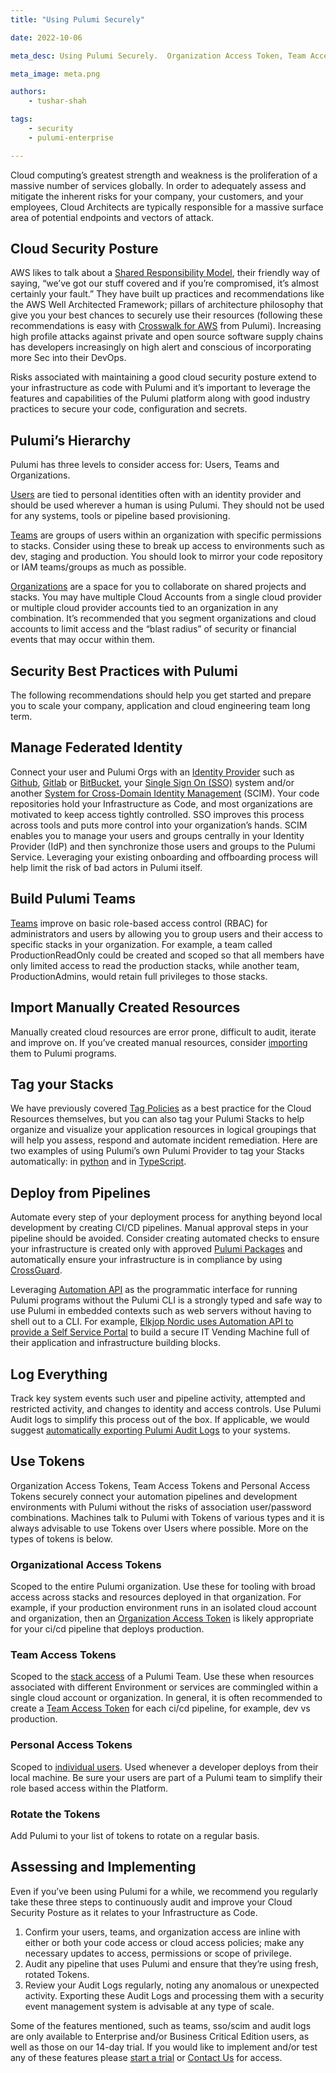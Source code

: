 ```yaml
---
title: "Using Pulumi Securely"

date: 2022-10-06

meta_desc: Using Pulumi Securely.  Organization Access Token, Team Access Token, Teams, and Managed Federated Identity

meta_image: meta.png

authors:
    - tushar-shah

tags:
    - security
    - pulumi-enterprise

---
```


Cloud computing’s greatest strength and weakness is the proliferation of a massive number of services globally. In order to adequately assess and mitigate the inherent risks for your company, your customers, and your employees, Cloud Architects are typically responsible for a massive surface area of potential endpoints and vectors of attack.

<!--more-->

## Cloud Security Posture

AWS likes to talk about a [Shared Responsibility Model](https://aws.amazon.com/compliance/shared-responsibility-model/), their friendly way of saying, “we’ve got our stuff covered and if you’re compromised, it’s almost certainly your fault.”  They have built up practices and recommendations like the AWS Well Architected Framework; pillars of architecture philosophy that give you your best chances to securely use their resources (following these recommendations is easy with [Crosswalk for AWS](https://www.pulumi.com/docs/guides/crosswalk/aws/) from Pulumi).  Increasing high profile attacks against private and open source software supply chains has developers increasingly on high alert and conscious of incorporating more Sec into their DevOps.

Risks associated with maintaining a good cloud security posture extend to your infrastructure as code with Pulumi and it’s important to leverage the features and capabilities of the Pulumi platform along with good industry practices to secure your code, configuration and secrets.

## Pulumi’s Hierarchy

Pulumi has three levels to consider access for: Users, Teams and Organizations.

[Users](https://www.pulumi.com/docs/intro/pulumi-service/accounts/) are tied to personal identities often with an identity provider and should be used wherever a human is using Pulumi.  They should not be used for any systems, tools or pipeline based provisioning.

[Teams](https://www.pulumi.com/docs/intro/pulumi-service/teams/) are groups of users within an organization with specific permissions to stacks.  Consider using these to break up access to environments such as dev, staging and production.  You should look to mirror your code repository or IAM teams/groups as much as possible.

[Organizations](https://www.pulumi.com/docs/intro/pulumi-service/organizations/) are a space for you to collaborate on shared projects and stacks.  You may have multiple Cloud Accounts from a single cloud provider or multiple cloud provider accounts tied to an organization in any combination.  It’s recommended that you segment organizations and cloud accounts to limit access and the “blast radius” of security or financial events that may occur within them.

## Security Best Practices with Pulumi

The following recommendations should help you get started and prepare you to scale your company, application and cloud engineering team long term.

## Manage Federated Identity

Connect your user and Pulumi Orgs with an [Identity Provider](https://www.pulumi.com/docs/intro/pulumi-service/organizations/#organization-identity-providers) such as [Github](https://www.pulumi.com/docs/intro/pulumi-service/organizations/#github-identity-provider), [Gitlab](https://www.pulumi.com/docs/intro/pulumi-service/organizations/#gitlab-identity-provider) or [BitBucket](https://www.pulumi.com/docs/intro/pulumi-service/organizations/#bitbucket-identity-provider), your [Single Sign On (SSO)](https://www.pulumi.com/docs/intro/pulumi-service/organizations/#saml-single-sign-on-sso) system and/or another [System for Cross-Domain Identity Management](https://www.pulumi.com/docs/guides/scim/) (SCIM).  Your code repositories hold your Infrastructure as Code, and most organizations are motivated to keep access tightly controlled.  SSO improves this process across tools and puts more control into your organization’s hands.  SCIM enables you to manage your users and groups centrally in your Identity Provider (IdP) and then synchronize those users and groups to the Pulumi Service.  Leveraging your existing onboarding and offboarding process will help limit the risk of bad actors in Pulumi itself.

## Build Pulumi Teams

[Teams](https://www.pulumi.com/docs/intro/pulumi-service/teams/#creating-a-team) improve on basic role-based access control (RBAC) for administrators and users by allowing you to group users and their access to specific stacks in your organization.  For example, a team called ProductionReadOnly could be created and scoped so that all members have only limited access to read the production stacks, while another team, ProductionAdmins, would retain full privileges to those stacks.

## Import Manually Created Resources

Manually created cloud resources are error prone, difficult to audit, iterate and improve on.  If you’ve created manual resources, consider [importing](https://www.pulumi.com/blog/changes-to-import/) them to Pulumi programs.

## Tag your Stacks

We have previously covered [Tag Policies](https://www.pulumi.com/blog/automatically-enforcing-aws-resource-tagging-policies/) as a best practice for the Cloud Resources themselves, but you can also tag your Pulumi Stacks to help organize and visualize your application resources in logical groupings that will help you assess, respond and automate incident remediation. Here are two examples of using Pulumi’s own Pulumi Provider to tag your Stacks automatically: in [python](https://github.com/pulumi/examples/blob/master/aws-py-stackreference/team/__main__.py#L8-L13) and in [TypeScript](https://github.com/pulumi/examples/blob/master/aws-ts-stackreference/team/index.ts#L17-L22).

## Deploy from Pipelines

Automate every step of your deployment process for anything beyond local development by creating CI/CD pipelines. Manual approval steps in your pipeline should be avoided. Consider creating automated checks to ensure your infrastructure is created only with approved [Pulumi Packages](https://www.pulumi.com/docs/guides/pulumi-packages/) and automatically ensure your infrastructure is in compliance by using [CrossGuard](https://www.pulumi.com/docs/guides/crossguard/).

Leveraging [Automation API](https://www.pulumi.com/docs/guides/automation-api/) as the programmatic interface for running Pulumi programs without the Pulumi CLI is a strongly typed and safe way to use Pulumi in embedded contexts such as web servers without having to shell out to a CLI. For example, [Elkjop Nordic uses Automation API to provide a Self Service Portal](https://www.pulumi.com/blog/how-elkjop-nordic-enables-developers-to-self-serve-infrastructure/) to build a secure IT Vending Machine full of their application and infrastructure building blocks.

## Log Everything

Track key system events such user and pipeline activity, attempted and restricted activity, and changes to identity and access controls. Use Pulumi Audit logs to simplify this process out of the box.  If applicable, we would suggest [automatically exporting Pulumi Audit Logs](https://www.pulumi.com/docs/intro/pulumi-service/audit-logs/#automated-export) to your systems.

## Use Tokens

Organization Access Tokens, Team Access Tokens and Personal Access Tokens securely connect your automation pipelines and development environments with Pulumi without the risks of association user/password combinations.  Machines talk to Pulumi with Tokens of various types and it is always advisable to use Tokens over Users where possible. More on the types of tokens is below.

### Organizational Access Tokens

Scoped to the entire Pulumi organization.  Use these for tooling with broad access across stacks and resources deployed in that organization.  For example, if your production environment runs in an isolated cloud account and organization, then an [Organization Access Token](https://www.pulumi.com/docs/intro/pulumi-service/organization-access-tokens/) is likely appropriate for your ci/cd pipeline that deploys production.

### Team Access Tokens

Scoped to the [stack access](https://www.pulumi.com/docs/intro/pulumi-service/team-access-tokens/#stacks) of a Pulumi Team.  Use these when resources associated with different Environment or services are commingled within a single cloud account or organization.  In general, it is often recommended to create a [Team Access Token](https://www.pulumi.com/docs/intro/pulumi-service/team-access-tokens/) for each ci/cd pipeline, for example, dev vs production.

### Personal Access Tokens

Scoped to [individual users](https://www.pulumi.com/docs/intro/pulumi-service/accounts/#access-tokens). Used whenever a developer deploys from their local machine.  Be sure your users are part of a Pulumi team to simplify their role based access within the Platform.

### Rotate the Tokens

Add Pulumi to your list of tokens to rotate on a regular basis.

## Assessing and Implementing

Even if you’ve been using Pulumi for a while, we recommend you regularly take these three steps to continuously audit and improve your Cloud Security Posture as it relates to your Infrastructure as Code.

1. Confirm your users, teams, and organization access are inline with either or both your code access or cloud access policies; make any necessary updates to access, permissions or scope of privilege.
1. Audit any pipeline that uses Pulumi and ensure that they’re using fresh, rotated Tokens.
1. Review your Audit Logs regularly, noting any anomalous or unexpected activity.  Exporting these Audit Logs and processing them with a security event management system is advisable at any type of scale.

Some of the features mentioned, such as teams, sso/scim and audit logs are only available to Enterprise and/or Business Critical Edition users, as well as those on our 14-day trial. If you would like to implement and/or test any of these features please [start a trial](https://app.pulumi.com/site/trial) or [Contact Us](https://www.pulumi.com/contact) for access.
